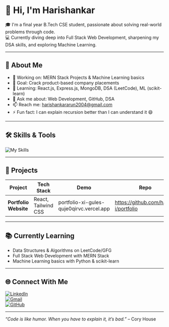 # 👋 Hi, I'm Harishankar

🎓 I'm a final year B.Tech CSE student, passionate about solving real-world problems through code.  
💻 Currently diving deep into Full Stack Web Development, sharpening my DSA skills, and exploring Machine Learning.

---

## 🚀 About Me

- 🔭 Working on: MERN Stack Projects & Machine Learning basics
- 🎯 Goal: Crack product-based company placements
- 🌱 Learning: React.js, Express.js, MongoDB, DSA (LeetCode), ML (scikit-learn)
- 💬 Ask me about: Web Development, GitHub, DSA
- 📫 Reach me: harishankararun2004@gmail.com 
- ⚡ Fun fact: I can explain recursion better than I can understand it 😄

---

## 🛠️ Skills & Tools

![My Skills](https://skillicons.dev/icons?i=html,css,js,react,nodejs,express,mongodb,cpp,c,git,github,vscode,linux)


---

## 💼 Projects

| Project | Tech Stack | Demo | Repo |
|--------|-------------|------|------|
| **Portfolio Website** | React, Tailwind CSS | portfolio-xi-gules-quje0qirvc.vercel.app | https://github.com/harrii-i/portfolio |

---

## 📚 Currently Learning

- Data Structures & Algorithms on LeetCode/GFG
- Full Stack Web Development with MERN Stack
- Machine Learning basics with Python & scikit-learn

---

## 🌐 Connect With Me

[![LinkedIn](https://img.shields.io/badge/LinkedIn-blue?logo=linkedin&logoColor=white)](https://www.linkedin.com/in/harishankar-a-57637630a/)  
[![Gmail](https://img.shields.io/badge/Gmail-red?logo=gmail&logoColor=white)](mailto:harishankararun2004@gmail.com)  
[![GitHub](https://img.shields.io/badge/GitHub-black?logo=github&logoColor=white)](https://github.com/harrii-i)

---

_“Code is like humor. When you have to explain it, it’s bad.”_ – Cory House

